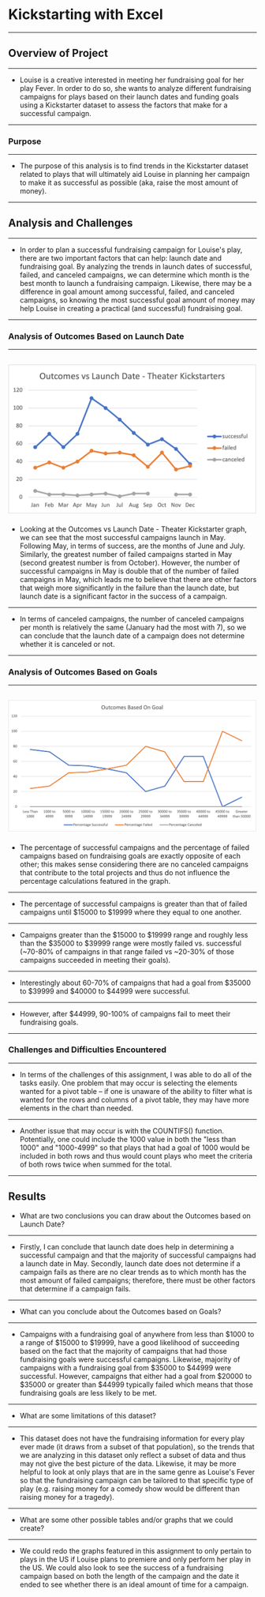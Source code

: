# Kickstarting with Excel
---
## Overview of Project
---
- Louise is a creative interested in meeting her fundraising goal for her play Fever. In order to do so, she wants to analyze different fundraising campaigns for plays based on their launch dates and funding goals using a Kickstarter dataset to assess the factors that make for a successful campaign.
---
### Purpose
---
- The purpose of this analysis is to find trends in the Kickstarter dataset related to plays that will ultimately aid Louise in planning her campaign to make it as successful as possible (aka, raise the most amount of money).
---
## Analysis and Challenges
---
- In order to plan a successful fundraising campaign for Louise's play, there are two important factors that can help: launch date and fundraising goal. By analyzing the trends in launch dates of successful, failed, and canceled campaigns, we can determine which month is the best month to launch a fundraising campaign. Likewise, there may be a difference in goal amount among successful, failed, and canceled campaigns, so knowing the most successful goal amount of money may help Louise in creating a practical (and successful) fundraising goal.
---
### Analysis of Outcomes Based on Launch Date
---
![Theater_Outcomes_vs_Launch](https://github.com/mbroad1/Kickstarter-Challenge/blob/main/Theater_Outcomes_vs_Launch.png)
---
- Looking at the Outcomes vs Launch Date - Theater Kickstarter graph, we can see that the most successful campaigns launch in May. Following May, in terms of success, are the months of June and July. Similarly, the greatest number of failed campaigns started in May (second greatest number is from October). However, the number of successful campaigns in May is double that of the number of failed campaigns in May, which leads me to believe that there are other factors that weigh more significantly in the failure than the launch date, but launch date is a significant factor in the success of a campaign.
---
- In terms of canceled campaigns, the number of canceled campaigns per month is relatively the same (January had the most with 7), so we can conclude that the launch date of a campaign does not determine whether it is canceled or not.
---
### Analysis of Outcomes Based on Goals
---
![Outcomes_vs_Goals](https://github.com/mbroad1/Kickstarter-Challenge/blob/main/Outcomes_vs_Goals.png)
---
- The percentage of successful campaigns and the percentage of failed campaigns based on fundraising goals are exactly opposite of each other; this makes sense considering there are no canceled campaigns that contribute to the total projects and thus do not influence the percentage calculations featured in the graph.
---
- The percentage of successful campaigns is greater than that of failed campaigns until $15000 to $19999 where they equal to one another.
---
- Campaigns greater than the $15000 to $19999 range and roughly less than the $35000 to $39999 range were mostly failed vs. successful (~70-80% of campaigns in that range failed vs ~20-30% of those campaigns succeeded in meeting their goals).
---
- Interestingly about 60-70% of campaigns that had a goal from $35000 to $39999 and $40000 to $44999 were successful.
---
- However, after $44999, 90-100% of campaigns fail to meet their fundraising goals.
---
### Challenges and Difficulties Encountered
---
- In terms of the challenges of this assignment, I was able to do all of the tasks easily. One problem that may occur is selecting the elements wanted for a pivot table – if one is unaware of the ability to filter what is wanted for the rows and columns of a pivot table, they may have more elements in the chart than needed.
---
- Another issue that may occur is with the COUNTIFS() function. Potentially, one could include the 1000 value in both the "less than 1000" and "1000-4999" so that plays that had a goal of 1000 would be included in both rows and thus would count plays who meet the criteria of both rows twice when summed for the total.
---
## Results

- What are two conclusions you can draw about the Outcomes based on Launch Date?
---
- Firstly, I can conclude that launch date does help in determining a successful campaign and that the majority of successful campaigns had a launch date in May. Secondly, launch date does not determine if a campaign fails as there are no clear trends as to which month has the most amount of failed campaigns; therefore, there must be other factors that determine if a campaign fails.
---
- What can you conclude about the Outcomes based on Goals?
---
- Campaigns with a fundraising goal of anywhere from less than $1000 to a range of $15000 to $19999, have a good likelihood of succeeding based on the fact that the majority of campaigns that had those fundraising goals were successful campaigns. Likewise, majority of campaigns with a fundraising goal from $35000 to $44999 were successful. However, campaigns that either had a goal from $20000 to $35000 or greater than $44999 typically failed which means that those fundraising goals are less likely to be met.
---
- What are some limitations of this dataset?
---
- This dataset does not have the fundraising information for every play ever made (it draws from a subset of that population), so the trends that we are analyzing in this dataset only reflect a subset of data and thus may not give the best picture of the data. Likewise, it may be more helpful to look at only plays that are in the same genre as Louise's Fever so that the fundraising campaign can be tailored to that specific type of play (e.g. raising money for a comedy show would be different than raising money for a tragedy).
---
- What are some other possible tables and/or graphs that we could create?
---
- We could redo the graphs featured in this assignment to only pertain to plays in the US if Louise plans to premiere and only perform her play in the US. We could also look to see the success of a fundraising campaign based on both the length of the campaign and the date it ended to see whether there is an ideal amount of time for a campaign.
